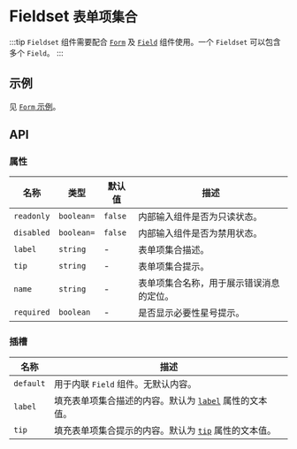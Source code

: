 # Fieldset <small>表单项集合</small>

:::tip
`Fieldset` 组件需要配合 [`Form`](./form) 及 [`Field`](./field) 组件使用。一个 `Fieldset` 可以包含多个 `Field`。
:::

## 示例

见 [`Form` 示例](./form#示例)。

## API

### 属性

| 名称 | 类型 | 默认值 | 描述 |
| -- | -- | -- | -- |
| ``readonly`` | `boolean=` | `false` | 内部输入组件是否为只读状态。 |
| ``disabled`` | `boolean=` | `false` | 内部输入组件是否为禁用状态。 |
| ``label`` | `string` | - | 表单项集合描述。 |
| ``tip`` | `string` | - | 表单项集合提示。 |
| ``name`` | `string` | - | 表单项集合名称，用于展示错误消息的定位。 |
| ``required`` | `boolean` | - | 是否显示必要性星号提示。 |

### 插槽

| 名称 | 描述 |
| -- | -- |
| ``default`` | 用于内联 `Field` 组件。无默认内容。 |
| ``label`` | 填充表单项集合描述的内容。默认为 [`label`](#props-label) 属性的文本值。 |
| ``tip`` | 填充表单项集合提示的内容。默认为 [`tip`](#props-tip) 属性的文本值。 |
